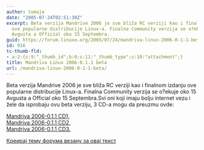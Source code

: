 ```yaml
---
author: tomaja
date: "2005-07-24T02:51:30Z"
excerpt: Beta verzija Mandrive 2006 je sve bliža RC verziji kao i finalnom izdanju
  ove popularne distribucije Linux-a. Finalna Community verzija se o?ekuje oko 15
  Avgusta a Official oko 15 Septembra.
guid: https://forum.linuxo.org/2005/07/24/mandriva-linux-2006-0-1-1-beta/
id: 916
tc-thumb-fld:
- a:2:{s:9:"_thumb_id";b:0;s:11:"_thumb_type";s:10:"attachment";}
title: Mandriva Linux 2006-0.1.1 beta
url: /mandriva-linux-2006-0-1-1-beta/
---
```

Beta verzija Mandrive 2006 je sve bliža RC verziji kao i finalnom izdanju ove popularne distribucije Linux-a. Finalna Community verzija se o?ekuje oko 15 Avgusta a Official oko 15 Septembra.<!--break-->Svi oni koji imaju bolju internet vezu i žele da isprobaju ovu beta verziju, 3 CD-a mogu da preuzmu ovde:

  
[Mandriva 2006-0.1.1 CD1,](ftp://carroll.cac.psu.edu/pub/linux/distributions/mandrivalinux/devel/iso/i586/Mandriva-Linux-2006-0.1.1-CD1.i586.iso)  
[Mandriva 2006-0.1.1 CD2,](ftp://carroll.cac.psu.edu/pub/linux/distributions/mandrivalinux/devel/iso/i586/Mandriva-Linux-2006-0.1.1-CD2.i586.iso)  
[Mandriva 2006-0.1.1 CD3.](ftp://carroll.cac.psu.edu/pub/linux/distributions/mandrivalinux/devel/iso/i586/Mandriva-Linux-2006-0.1.1-CD3.i586.iso) 

[Креирај тему форума везану за овај текст](https://linuxo.org/nova-tema-na-forumu/?se_pid=916)
